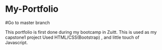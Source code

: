 # My-Portfolio
#Go to master branch

This portfolio is first done during my bootcamp in Zuitt.
This is used as my capstone1 project
Used HTML/CSS(Bootstrap) , and little touch of Javascript.
